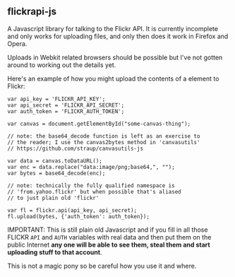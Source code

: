 flickrapi-js
--

A Javascript library for talking to the Flickr API. It is currently incomplete
and only works for uploading files, and only then does it work in Firefox and
Opera.

Uploads in Webkit related browsers should be possible but I've not gotten around
to working out the details yet.

Here's an example of how you might upload the contents of a <canvas> element to
Flickr:

	var api_key = 'FLICKR_API_KEY';
	var api_secret = 'FLICKR_API_SECRET';
	var auth_token = 'FLICKR_AUTH_TOKEN';

	var canvas = document.getElementById("some-canvas-thing");

	// note: the base64_decode function is left as an exercise to
	// the reader; I use the canvas2bytes method in 'canvasutils'
	// https://github.com/straup/canvasutils-js
	
	var data = canvas.toDataURL();
	var enc = data.replace("data:image/png;base64,", "");
	var bytes = base64_decode(enc);
	
	// note: technically the fully qualified namespace is
	// 'from.yahoo.flickr' but when possible that's aliased
	// to just plain old 'flickr'
	
	var fl = flickr.api(api_key, api_secret);
	fl.upload(bytes, {'auth_token': auth_token});

IMPORTANT: This is still plain old Javascript and if you fill in all those
FLICKR `API` and `AUTH` variables with real data and then put them on the
public Internet **any one will be able to see them, steal them and start
uploading stuff to that account**.

This is not a magic pony so be careful how you use it and where.

